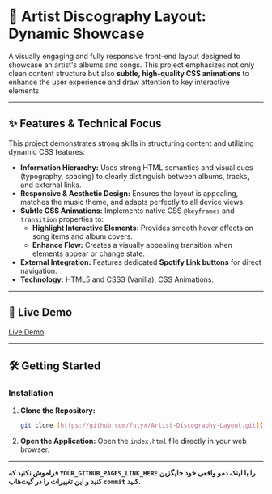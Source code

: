 # 🎵 Artist Discography Layout: Dynamic Showcase

A visually engaging and fully responsive front-end layout designed to showcase an artist's albums and songs. This project emphasizes not only clean content structure but also **subtle, high-quality CSS animations** to enhance the user experience and draw attention to key interactive elements.

---

## ✨ Features & Technical Focus

This project demonstrates strong skills in structuring content and utilizing dynamic CSS features:

* **Information Hierarchy:** Uses strong HTML semantics and visual cues (typography, spacing) to clearly distinguish between albums, tracks, and external links.
* **Responsive & Aesthetic Design:** Ensures the layout is appealing, matches the music theme, and adapts perfectly to all device views.
* **Subtle CSS Animations:** Implements native CSS `@keyframes` and `transition` properties to:
    * **Highlight Interactive Elements:** Provides smooth hover effects on song items and album covers.
    * **Enhance Flow:** Creates a visually appealing transition when elements appear or change state.
* **External Integration:** Features dedicated **Spotify Link buttons** for direct navigation.
* **Technology:** HTML5 and CSS3 (Vanilla), CSS Animations.

---

## 🚀 Live Demo

[Live Demo](https://futyx.github.io/Artist-Discography-Layout/)

---

## 🛠️ Getting Started

### Installation

1.  **Clone the Repository:**
    ```bash
    git clone [https://github.com/futyx/Artist-Discography-Layout.git](https://github.com/furyx/Artist-Discography-Layout.git) 
    ```
2.  **Open the Application:**
    Open the `index.html` file directly in your web browser.

---

**فراموش نکنید که `YOUR_GITHUB_PAGES_LINK_HERE` را با لینک دمو واقعی خود جایگزین کنید و این تغییرات را در گیت‌هاب `commit` کنید.**




